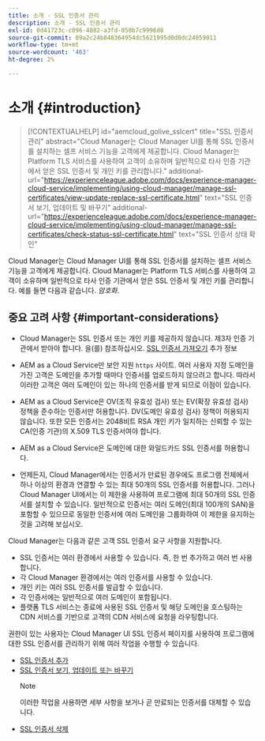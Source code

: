 ```yaml
---
title: 소개 - SSL 인증서 관리
description: 소개 - SSL 인증서 관리
exl-id: 0d41723c-c096-4882-a3fd-050b7c9996d8
source-git-commit: 09a2c24b848364954dc5621995d0d0dc24059011
workflow-type: tm+mt
source-wordcount: '463'
ht-degree: 2%

---
```


# 소개 {#introduction}

>[!CONTEXTUALHELP]
>id="aemcloud_golive_sslcert"
>title="SSL 인증서 관리"
>abstract="Cloud Manager는 Cloud Manager UI를 통해 SSL 인증서를 설치하는 셀프 서비스 기능을 고객에게 제공합니다. Cloud Manager는 Platform TLS 서비스를 사용하여 고객이 소유하며 일반적으로 타사 인증 기관에서 얻은 SSL 인증서 및 개인 키를 관리합니다."
>additional-url="https://experienceleague.adobe.com/docs/experience-manager-cloud-service/implementing/using-cloud-manager/manage-ssl-certificates/view-update-replace-ssl-certificate.html" text="SSL 인증서 보기, 업데이트 및 바꾸기"
>additional-url="https://experienceleague.adobe.com/docs/experience-manager-cloud-service/implementing/using-cloud-manager/manage-ssl-certificates/check-status-ssl-certificate.html" text="SSL 인증서 상태 확인"


Cloud Manager는 Cloud Manager UI를 통해 SSL 인증서를 설치하는 셀프 서비스 기능을 고객에게 제공합니다. Cloud Manager는 Platform TLS 서비스를 사용하여 고객이 소유하며 일반적으로 타사 인증 기관에서 얻은 SSL 인증서 및 개인 키를 관리합니다. 예를 들면 다음과 같습니다. *암호화*.

## 중요 고려 사항 {#important-considerations}

* Cloud Manager는 SSL 인증서 또는 개인 키를 제공하지 않습니다. 제3자 인증 기관에서 받아야 합니다. 을(를) 참조하십시오. [SSL 인증서 가져오기](/help/implementing/cloud-manager/managing-ssl-certifications/get-ssl-certificate.md) 추가 정보

* AEM as a Cloud Service만 보안 지원 `https` 사이트. 여러 사용자 지정 도메인을 가진 고객은 도메인을 추가할 때마다 인증서를 업로드하지 않으려고 합니다. 따라서 이러한 고객은 여러 도메인이 있는 하나의 인증서를 받게 되므로 이점이 있습니다.

* AEM as a Cloud Service은 OV(조직 유효성 검사) 또는 EV(확장 유효성 검사) 정책을 준수하는 인증서만 허용합니다. DV(도메인 유효성 검사) 정책이 허용되지 않습니다. 또한 모든 인증서는 2048비트 RSA 개인 키가 일치하는 신뢰할 수 있는 CA(인증 기관)의 X.509 TLS 인증서여야 합니다.

* AEM as a Cloud Service은 도메인에 대한 와일드카드 SSL 인증서를 허용합니다.

* 언제든지, Cloud Manager에서는 인증서가 만료된 경우에도 프로그램 전체에서 하나 이상의 환경과 연결할 수 있는 최대 50개의 SSL 인증서를 허용합니다. 그러나 Cloud Manager UI에서는 이 제한을 사용하여 프로그램에 최대 50개의 SSL 인증서를 설치할 수 있습니다. 일반적으로 인증서는 여러 도메인(최대 100개의 SAN)을 포함할 수 있으므로 동일한 인증서에 여러 도메인을 그룹화하여 이 제한을 유지하는 것을 고려해 보십시오.

Cloud Manager는 다음과 같은 고객 SSL 인증서 요구 사항을 지원합니다.

* SSL 인증서는 여러 환경에서 사용할 수 있습니다. 즉, 한 번 추가하고 여러 번 사용합니다.
* 각 Cloud Manager 환경에서는 여러 인증서를 사용할 수 있습니다.
* 개인 키는 여러 SSL 인증서를 발급할 수 있습니다.
* 각 인증서에는 일반적으로 여러 도메인이 포함됩니다.
* 플랫폼 TLS 서비스는 종료에 사용된 SSL 인증서 및 해당 도메인을 호스팅하는 CDN 서비스를 기반으로 고객의 CDN 서비스에 요청을 라우팅합니다.

권한이 있는 사용자는 Cloud Manager UI SSL 인증서 페이지를 사용하여 프로그램에 대한 SSL 인증서를 관리하기 위해 여러 작업을 수행할 수 있습니다.

* [SSL 인증서 추가](/help/implementing/cloud-manager/managing-ssl-certifications/add-ssl-certificate.md)
* [SSL 인증서 보기, 업데이트 또는 바꾸기](/help/implementing/cloud-manager/managing-ssl-certifications/view-update-replace-ssl-certificate.md)
   >[!NOTE]
   >이러한 작업을 사용하면 세부 사항을 보거나 곧 만료되는 인증서를 대체할 수 있습니다.
* [SSL 인증서 삭제](/help/implementing/cloud-manager/managing-ssl-certifications/delete-ssl-certificate.md)
